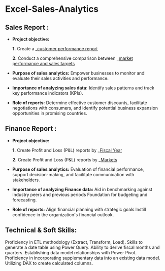 # Excel-Sales-Analytics
## Sales Report :


- **Project objective:** 

    **1.** Create a _[customer performance report](https://github.com/KapuluruBhuvaneswariVspdbct/Excel_Sales_Analytics/blob/main/CUSTOMER_PERFORMANCE_REPORT.pdf)

    **2.** Conduct a comprehensive comparison between _[market performance and sales targets](https://github.com/KapuluruBhuvaneswariVspdbct/Excel_Sales_Analytics/blob/main/MARKET_PERFORMANCE_VS_TARGET.pdf)
- **Purpose of sales analytics:** Empower businesses to monitor and evaluate their sales activities and performance.

- **Importance of analyzing sales data:** Identify sales patterns and track key performance indicators (KPIs).

- **Role of reports:** Determine effective customer discounts, facilitate negotiations with consumers, and identify potential business expansion opportunities in promising countries.


## Finance Report :

- **Project objective:** 

    **1.** Create Profit and Loss (P&L) reports by _[Fiscal Year](https://github.com/KapuluruBhuvaneswariVspdbct/Excel_Sales_Analytics/blob/main/P%26L_FISCAL_YEAR.pdf)

   **2.** Create Profit and Loss (P&L) reports by _[Markets](https://github.com/KapuluruBhuvaneswariVspdbct/Excel_Sales_Analytics/blob/main/P%26L_%20MARKETS.pdf)
- **Purpose of sales analytics:** Evaluation of financial performance, support decision-making, and facilitate communication with stakeholders.

- **Importance of analyzing Finance data:** Aid in benchmarking against industry peers and previous periods Foundation for budgeting and forecasting.

- **Role of reports:** Align financial planning with strategic goals Instill confidence in the organization's financial outlook.


## Technical & Soft Skills:
Proficiency in ETL methodology (Extract, Transform, Load).
Skills to generate a date table using Power Query.
Ability to derive fiscal months and quarters.
Establishing data model relationships with Power Pivot.
Proficiency in incorporating supplementary data into an existing data model.
Utilizing DAX to create calculated columns.


